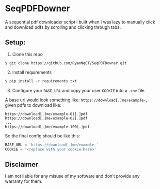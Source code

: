 # SeqPDFDowner

A sequential pdf downloader script I built when I was lazy to manually click and download pdfs by scrolling and clicking through tabs.

## Setup:
1. Clone this repo
```
$ git clone https://github.com/RyanNgCT/SeqPDFDowner.git
```

2. Install requirements
```bash
$ pip install -r requirements.txt
```

3. Configure your `BASE_URL` and copy your user `COOKIE` into a `.env` file.

A base url would look something like: `https://download[.]me/example-`, given pdfs to download like:
```
https://download[.]me/example-01[.]pdf
https://download[.]me/example-02[.]pdf
...
https://download[.]me/example-100[.]pdf
```

So the final config should be like this:

```python
BASE_URL = 'https://download[.]me/example-'
COOKIE = '<replace with your cookie here>'
```

## Disclaimer
I am not liable for any misuse of my software and don't provide any warranty for them.
